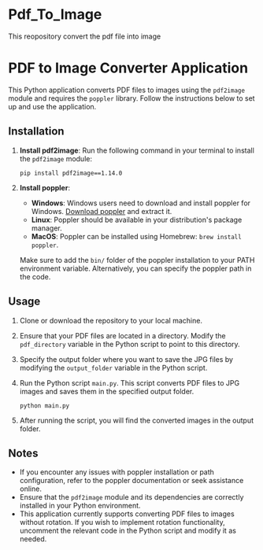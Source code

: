 # Pdf_To_Image
This reopository convert the pdf file into image
# PDF to Image Converter Application

This Python application converts PDF files to images using the `pdf2image` module and requires the `poppler` library. Follow the instructions below to set up and use the application.

## Installation

1. **Install pdf2image**: Run the following command in your terminal to install the `pdf2image` module:

    ```
    pip install pdf2image==1.14.0
    ```

2. **Install poppler**:
    - **Windows**: Windows users need to download and install poppler for Windows. [Download poppler](https://github.com/oschwartz10612/poppler-windows/releases/) and extract it.
    - **Linux**: Poppler should be available in your distribution's package manager.
    - **MacOS**: Poppler can be installed using Homebrew: `brew install poppler`.

    Make sure to add the `bin/` folder of the poppler installation to your PATH environment variable. Alternatively, you can specify the poppler path in the code.

## Usage

1. Clone or download the repository to your local machine.

2. Ensure that your PDF files are located in a directory. Modify the `pdf_directory` variable in the Python script to point to this directory.

3. Specify the output folder where you want to save the JPG files by modifying the `output_folder` variable in the Python script.

4. Run the Python script `main.py`. This script converts PDF files to JPG images and saves them in the specified output folder.

    ```
    python main.py
    ```

5. After running the script, you will find the converted images in the output folder.

## Notes

- If you encounter any issues with poppler installation or path configuration, refer to the poppler documentation or seek assistance online.
- Ensure that the `pdf2image` module and its dependencies are correctly installed in your Python environment.
- This application currently supports converting PDF files to images without rotation. If you wish to implement rotation functionality, uncomment the relevant code in the Python script and modify it as needed.

